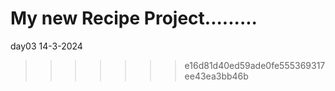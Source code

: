 # My new Recipe Project.........

day03
14-3-2024

> > > > > > > e16d81d40ed59ade0fe555369317ee43ea3bb46b
